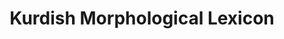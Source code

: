 ---
title: "Kurdish Morphological Lexicon"
meta_title: "Kurdish Morphology Lexicon - Linguistic Resource Data"
description: "Extensive morphological lexicon containing root forms, derivational patterns, and inflectional paradigms."
draft: false
---